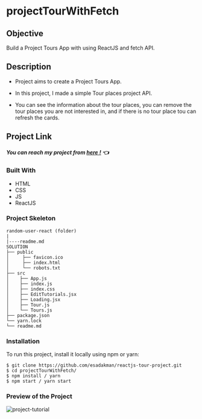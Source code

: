 # projectTourWithFetch

## Objective

Build a Project Tours App with using ReactJS and fetch API.

## Description

- Project aims to create a Project Tours App.

- In this project, I made a simple Tour places project API.
- You can see the information about the tour places, you can remove the tour places you are not interested in, and if there is no tour place tou can refresh the cards.

## Project Link

##### You can reach my project from [here !](https://tour-with-fetch.netlify.app/) 👈

### Built With

- HTML
- CSS
- JS
- ReactJS

### Project Skeleton

```
random-user-react (folder)
|
|----readme.md
SOLUTION
├── public
│     ├── favicon.ico
│     ├── index.html
│     └── robots.txt
├── src
│    ├── App.js
│    ├── index.js
│    ├── index.css
│    ├── EditTutorials.jsx
│    ├── Loading.jsx
│    ├── Tour.js
│    └── Tours.js
├── package.json
└── yarn.lock
└── readme.md
```

### Installation

To run this project, install it locally using npm or yarn:

```
$ git clone https://github.com/esadakman/reactjs-tour-project.git
$ cd projectTourWithFetch/
$ npm install / yarn
$ npm start / yarn start
```

### Preview of the Project

![project-tutorial](https://user-images.githubusercontent.com/98649983/181047750-16023734-75f7-4b16-acdc-44bc6aed3548.gif)
